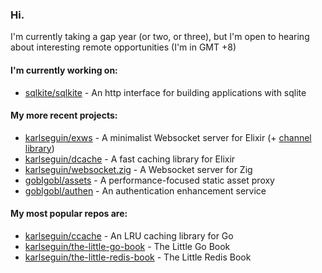 ### Hi.

I'm currently taking a gap year (or two, or three), but I'm open to hearing about interesting remote opportunities (I'm in GMT +8)

#### I'm currently working on:
- [sqlkite/sqlkite](https://github.com/sqlkite/sqlkite) - An http interface for building applications with sqlite

#### My more recent projects:
- [karlseguin/exws](https://github.com/karlseguin/exws) - A minimalist Websocket server for Elixir (+ [channel library](https://github.com/karlseguin/exws_channels))
- [karlseguin/dcache](https://github.com/karlseguin/dcache) - A fast caching library for Elixir
- [karlseguin/websocket.zig](https://github.com/karlseguin/websocket.zig) - A Websocket server for Zig
- [goblgobl/assets](https://github.com/goblgobl/assets) - A performance-focused static asset proxy
- [goblgobl/authen](https://github.com/goblgobl/authen) - An authentication enhancement service


#### My most popular repos are:
- [karlseguin/ccache](https://github.com/karlseguin/ccache) - An LRU caching library for Go
- [karlseguin/the-little-go-book](https://github.com/karlseguin/the-little-go-book) - The Little Go Book
- [karlseguin/the-little-redis-book](https://github.com/karlseguin/the-little-redis-book) - The Little Redis Book

